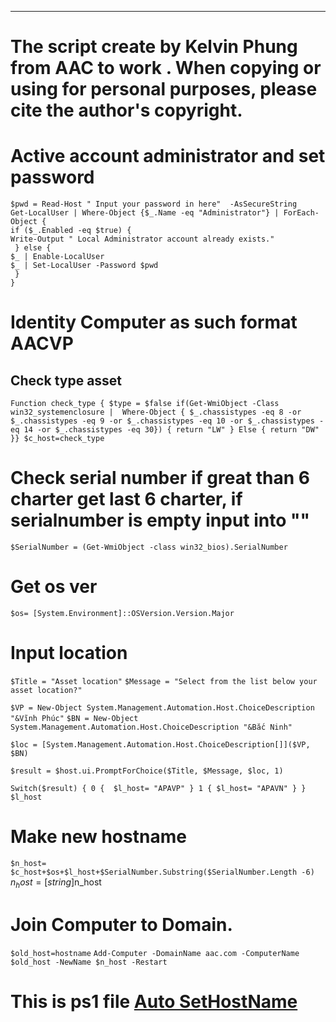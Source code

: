 ***
# The script create by Kelvin Phung from AAC to work . When copying or using for personal purposes, please cite the author's copyright.
# Active account administrator and set password  
    $pwd = Read-Host " Input your password in here"  -AsSecureString
    Get-LocalUser | Where-Object {$_.Name -eq "Administrator"} | ForEach-Object {
    if ($_.Enabled -eq $true) {
    Write-Output " Local Administrator account already exists."
     } else {
    $_ | Enable-LocalUser
    $_ | Set-LocalUser -Password $pwd
     }
    }
# Identity Computer as such format AACVP 
## Check type asset 
``Function check_type
{
    $type = $false
    if(Get-WmiObject -Class win32_systemenclosure | 
        Where-Object { $_.chassistypes -eq 8 -or $_.chassistypes -eq 9 -or $_.chassistypes -eq 10 -or $_.chassistypes -eq 14 -or $_.chassistypes -eq 30})
        {
        return "LW"
        }
        Else
        {
        return "DW"
        }}
$c_host=check_type``
# Check serial number if great than 6 charter get last 6 charter, if serialnumber is empty input into "" 
``$SerialNumber = (Get-WmiObject -class win32_bios).SerialNumber``
# Get os ver
``$os= [System.Environment]::OSVersion.Version.Major``
# Input location
``$Title = "Asset location"``
``$Message = "Select from the list below your asset location?"``

``$VP = New-Object System.Management.Automation.Host.ChoiceDescription "&Vĩnh Phúc"``
``$BN = New-Object System.Management.Automation.Host.ChoiceDescription "&Bắc Ninh"``

``$loc = [System.Management.Automation.Host.ChoiceDescription[]]($VP, $BN)``

``$result = $host.ui.PromptForChoice($Title, $Message, $loc, 1)``

``Switch($result)
{
   0 {  $l_host= "APAVP" }
   1 { $l_host= "APAVN" }
}
$l_host``
# Make new hostname
``$n_host= $c_host+$os+$l_host+$SerialNumber.Substring($SerialNumber.Length -6)``
$n_host=[string]$n_host
# Join Computer to Domain.
``$old_host=hostname``
``Add-Computer -DomainName aac.com -ComputerName $old_host -NewName $n_host -Restart``
# This is ps1 file [Auto SetHostName ](https://drive.google.com/file/d/1uc1vKgyTPRgZ60aQm5Z9gAy87h3rKPAi/view?usp=drive_link)
